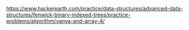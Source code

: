 https://www.hackerearth.com/practice/data-structures/advanced-data-structures/fenwick-binary-indexed-trees/practice-problems/algorithm/vanya-and-array-4/
